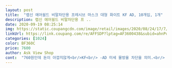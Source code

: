```yaml
---
layout: post 
title:  "랩신 에어쉴드 비말차단용 프레시브 마스크 대형 화이트 KF AD, 10개입, 1개" 
description: 랩신 에어쉴드 비말차단용 프 ..
date: 2020-09-19 08:25:14 
img: https://static.coupangcdn.com/image/retail/images/2020/08/24/17/7/a48c513b-c26e-46b3-98c1-f0b7b6a44cdd.jpg 
linkUrl: https://link.coupang.com/re/AFFSDP?lptag=AF3600438&subid=ahnPublicAsk&pageKey=2004626213&itemId=3410889743&vendorItemId=71397485312&traceid=V0-113-b4b0670544f887d4 
categories: [1024] 
color: BF360C 
price: 7600 
author: Ask View Shop 
cont:  "760원인데 돈이 아깝지않게<br/>KF<br/> -AD 미세 물방울 차단을 의미.<br/> 비말 감염 예방 효과를 가진<br/>☆10개가 한 포장지 안에 한꺼번에 담아있음<br/>☆지퍼백형이고 보관하기가 편함<br/>♧하루 사용 후기♧<br/>가격은 좀 비싸지만<br/>가렵지도 않고 피부 트러블도 없고<br/>고3  학생이 쓰는데 얇긴 얇아요  바로 쓰자마자 불편하다길래 일단<br/>궁금한 마음에 한번 사봤어요<br/>그래서인지 말하기에도 좋았어요<br/>다른 일회용마스크 쳐다보기도싫어지는<br/>단점을 찾아볼수가 없네요.<br/><br/>랩신이라 구매했는데<br/>마스크가 견고하면서 세밀하게 잘 만들어졌네요.<br/><br/>마스크가 중간에 공간이 생겨 조금 큰것 같아요  500원 동전 정도 볼쪽에<br/>부드럽고 귀도 아프지않고<br/>부들부들해서 좋았고<br/>비말 차단용 마스크 잘 도착했어요.<br/><br/>생각보다 별로에요<br/>식품의약품안전처  허가 의약외품에 해당하는 KF수치<br/>안경 쓴 사람으로써 만족합니다.<br/><br/>역시 한국제품이 좋긴 좋아요.<br/><br/>우와<br/>재질도 부드럽고 숨쉬기도 편하고<br/>철사 코지지대라서 밀착감이 좋네요<br/>하루 써보라 했어요 줄이는것도 없고 조금 불편할 것 같아요 밀착이 잘안되서  흘러내린다네요<br/>후유증이 있어요 흑<br/>" 
---
```

